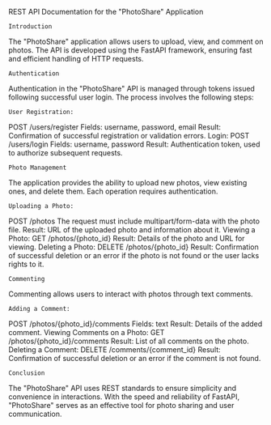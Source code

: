REST API Documentation for the "PhotoShare" Application

    Introduction
The "PhotoShare" application allows users to upload, view, and comment on photos. The API is developed using the 
FastAPI framework, ensuring fast and efficient handling of HTTP requests.

    Authentication
Authentication in the "PhotoShare" API is managed through tokens issued following successful user login. The process
involves the following steps:

    User Registration:
POST /users/register
Fields: username, password, email
Result: Confirmation of successful registration or validation errors.
Login:
POST /users/login
Fields: username, password
Result: Authentication token, used to authorize subsequent requests.
    
    Photo Management
The application provides the ability to upload new photos, view existing ones, and delete them. Each operation
requires authentication.

    Uploading a Photo:
POST /photos
The request must include multipart/form-data with the photo file.
Result: URL of the uploaded photo and information about it.
Viewing a Photo:
GET /photos/{photo_id}
Result: Details of the photo and URL for viewing.
Deleting a Photo:
DELETE /photos/{photo_id}
Result: Confirmation of successful deletion or an error if the photo is not found or the user lacks rights to it.
    
    Commenting
Commenting allows users to interact with photos through text comments.

    Adding a Comment:
POST /photos/{photo_id}/comments
Fields: text
Result: Details of the added comment.
Viewing Comments on a Photo:
GET /photos/{photo_id}/comments
Result: List of all comments on the photo.
Deleting a Comment:
DELETE /comments/{comment_id}
Result: Confirmation of successful deletion or an error if the comment is not found.

    Conclusion
The "PhotoShare" API uses REST standards to ensure simplicity and convenience in interactions.
With the speed and reliability of FastAPI, "PhotoShare" serves as an effective tool for photo sharing and user
communication.